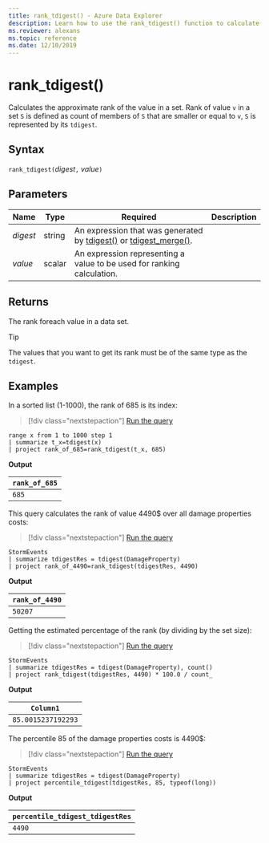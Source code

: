 ```yaml
---
title: rank_tdigest() - Azure Data Explorer
description: Learn how to use the rank_tdigest() function to calculate the approximate rank of the value in a set.
ms.reviewer: alexans
ms.topic: reference
ms.date: 12/10/2019
---
```

# rank_tdigest()

Calculates the approximate rank of the value in a set.
Rank of value `v` in a set `S` is defined as count of members of `S` that are smaller or equal to `v`, `S` is represented by its `tdigest`.

## Syntax

`rank_tdigest(`*digest*`,` *value*`)`

## Parameters

|Name|Type|Required|Description|
|--|--|--|--|
|*digest*|string|An expression that was generated by [tdigest()](tdigest-aggfunction.md) or [tdigest_merge()](tdigest-merge-aggfunction.md).|
|*value*|scalar|An expression representing a value to be used for ranking calculation.|

## Returns

The rank foreach value in a data set.

>[!TIP]
>The values that you want to get its rank must be of the same type as the `tdigest`.

## Examples

In a sorted list (1-1000), the rank of 685 is its index:

> [!div class="nextstepaction"]
> <a href="https://dataexplorer.azure.com/clusters/help/databases/Samples?query=H4sIAAAAAAAAAytKzEtPVahQSCvKz1UwVCjJVzA0MDBQKC5JLVAw5KpRKC7NzU0syqxKVSiJr7AtSclMTy0u0ajQBEoVFOVnpSaXKBQl5mXH56fFm1mY2oLZMFVAHToKQFFNANdlA5xlAAAA" target="_blank">Run the query</a>

```kusto
range x from 1 to 1000 step 1
| summarize t_x=tdigest(x)
| project rank_of_685=rank_tdigest(t_x, 685)
```

**Output**

|`rank_of_685`|
|-------------|
|`685`        |

This query calculates the rank of value 4490$ over all damage properties costs:

> [!div class="nextstepaction"]
> <a href="https://dataexplorer.azure.com/clusters/help/databases/Samples?query=H4sIAAAAAAAAAwsuyS/KdS1LzSsp5qpRKC7NzU0syqxKVShJyUxPLS4JSi1WsIVxNFwScxPTUwOK8gtSi0oqNYEaCorys1KTSxSKEvOy4/PT4k1MLA1swRyYHoRBOgogWU0A4SQmJHIAAAA=" target="_blank">Run the query</a>

```kusto
StormEvents
| summarize tdigestRes = tdigest(DamageProperty)
| project rank_of_4490=rank_tdigest(tdigestRes, 4490) 
```

**Output**

|`rank_of_4490`|
|--------------|
|`50207`       |

Getting the estimated percentage of the rank (by dividing by the set size):

> [!div class="nextstepaction"]
> <a href="https://dataexplorer.azure.com/clusters/help/databases/Samples?query=H4sIAAAAAAAAAwsuyS/KdS1LzSsp5qpRKC7NzU0syqxKVShJyUxPLS4JSi1WsIVxNFwScxPTUwOK8gtSi0oqNXUUkvNL80o0NIE6C4rys1KTSxSKEvOy42HqEYboKJiYWBpoKmgpGBoY6Bko6EO0xgMAg34oyX8AAAA=" target="_blank">Run the query</a>

```kusto
StormEvents
| summarize tdigestRes = tdigest(DamageProperty), count()
| project rank_tdigest(tdigestRes, 4490) * 100.0 / count_
```

**Output**

|`Column1`         |
|------------------|
|`85.0015237192293`|

The percentile 85 of the damage properties costs is 4490$:

> [!div class="nextstepaction"]
> <a href="https://dataexplorer.azure.com/clusters/help/databases/Samples?query=H4sIAAAAAAAAAwsuyS/KdS1LzSsp5qpRKC7NzU0syqxKVShJyUxPLS4JSi1WsIVxNFwScxPTUwOK8gtSi0oqNYEaCorys1KTSxSAAslAMzJzUuNhihEm6ChYmOoolFQWpOanaeTk56VragIAa7SLZXcAAAA=" target="_blank">Run the query</a>

```kusto
StormEvents
| summarize tdigestRes = tdigest(DamageProperty)
| project percentile_tdigest(tdigestRes, 85, typeof(long))
```

**Output**

|`percentile_tdigest_tdigestRes`|
|-------------------------------|
|`4490`                         |
